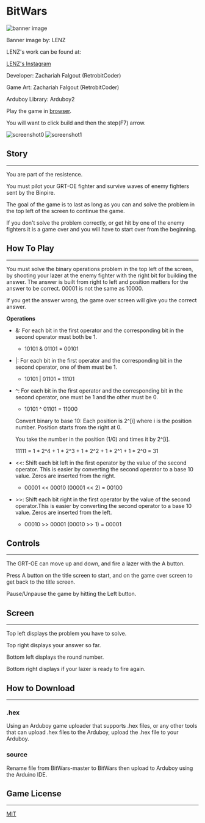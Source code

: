 # BitWars
![banner image](/images/banner.jpg)

Banner image by: LENZ

LENZ's work can be found at:

[LENZ's Instagram](https://www.instagram.com/lenzartz/)

Developer: Zachariah Falgout (RetrobitCoder)

Game Art: Zachariah Falgout (RetrobitCoder)

Arduboy Library: Arduboy2

Play the game in [browser](https://felipemanga.github.io/ProjectABE/?url=https://github.com/RetrobitCoder/BitWars/blob/master/BitWars/BitWars.ino.leonardo.hex).

You will want to click build and then the step(F7) arrow.

![screenshot0](/images/screenshot0.png)
![screenshot1](/images/screenshot1.png)


## Story
---

You are part of the resistence.

You must pilot your GRT-OE fighter and survive waves of enemy fighters sent by the Binpire.

The goal of the game is to last as long as you can and solve the problem in the top left of the screen to continue the game.

If you don't solve the problem correctly, or get hit by one of the enemy fighters it is a game over and you will have to start over from the beginning.

## How To Play
___

You must solve the binary operations problem in the top left of the screen, by shooting your lazer at the enemy fighter with the right bit for building the answer.
The answer is built from right to left and position matters for the answer to be correct.
00001 is not the same as 10000.

If you get the answer wrong, the game over screen will give you the correct answer.

<b> Operations </b>

- \&: For each bit in the first operator and the corresponding bit in the second operator must both be 1.
  - 10101 & 01101 = 00101

- \|: For each bit in the first operator and the corresponding bit in the second operator, one of them must be 1.
   - 10101 \| 01101 = 11101

- ^: For each bit in the first operator and the corresponding bit in the second operator, one must be 1 and the other must be 0.
  - 10101 ^ 01101 = 11000

  Convert binary to base 10: Each position is 2^[i] where i is the position number. Position starts from the right at 0.

  You take the number in the position (1/0) and times it by 2^[i].

  11111 = 1 * 2^4 + 1 * 2^3 + 1 * 2^2 + 1 * 2^1 + 1 * 2^0 = 31

- <<: Shift each bit left in the first operator by the value of the second operator. This is easier by converting the second operator to a base 10 value. Zeros are inserted from the right.
  - 00001 << 00010 (00001 << 2) = 00100

- \>>: Shift each bit right in the first operator by the value of the second operator.This is easier by converting the second operator to a base 10 value. Zeros are inserted from the left.
  - 00010 >> 00001 (00010 >> 1) = 00001

## Controls
---

The GRT-OE can move up and down, and fire a lazer with the A button.

Press A button on the title screen to start, and on the game over screen to get back to the title screen.

Pause/Unpause the game by hitting the Left button.

## Screen
---

Top left displays the problem you have to solve.

Top right displays your answer so far.

Bottom left displays the round number.

Bottom right displays if your lazer is ready to fire again.

## How to Download
---
### .hex
Using an Arduboy game uploader that supports .hex files, or any other tools that can upload .hex files to the Arduboy, upload the .hex file to your Arduboy.
 
### source
Rename file from BitWars-master to BitWars then upload to Arduboy using the Arduino IDE.

## Game License
---
[MIT](https://opensource.org/licenses/MIT)
